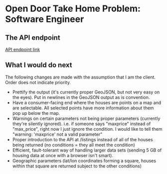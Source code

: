 # Open Door Take Home Problem: Software Engineer

## The API endpoint
[API endpoint link](https://arcane-sands-4838.herokuapp.com/listings?)

## What I would do next
The following changes are made with the assumption that I am the client. Order does not indicate priority.
* Prettify the output (it's currently proper GeoJSON, but not very easy on the eyes). Put in newlines in the GeoJSON output as is convention.
* Have a consumer-facing end where the houses are points on a map and are selectable. All selected points have more information about them pop up below the map. 
* Warnings on certain parameters not being proper parameters (currently they're silently ignored). i.e. if someone says "maxprice" instead of "max_price", right now I just ignore the condition. I would like to tell them "warning: 'maxprice' not a valid parameter" 
* Proper introduction to the API at /listings instead of all of the houses being returned (no conditions = they all meet the condition)
* Efficient, fault-tolerant way of handling larger data sets (sending 5 GB of housing data at once with a browser isn't smart). 
* Geographic parameters (lat/lon coordinates forming a square, houses within that square are returned subject to the other conditions)
